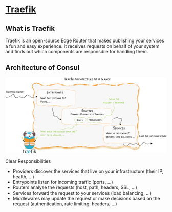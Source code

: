 # [Traefik](https://traefik.io)

## What is Traefik

Traefik is an open-source Edge Router that makes publishing your services a fun and easy experience. It receives requests on behalf of your system and finds out which components are responsible for handling them.

## Architecture of Consul

![Consul Architecture](../img/traefik-architecture.png)

Clear Responsibilities

- Providers discover the services that live on your infrastructure (their IP, health, ...)
- Entrypoints listen for incoming traffic (ports, ...)
- Routers analyse the requests (host, path, headers, SSL, ...)
- Services forward the request to your services (load balancing, ...)
- Middlewares may update the request or make decisions based on the request (authentication, rate limiting, headers, ...)
